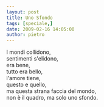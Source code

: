 ```yaml
---
layout: post
title: Uno Sfondo
tags: [speciale,]
date: 2009-02-16 14:05:00
author: pietro
---
```

I mondi collidono,<br/>sentimenti s'elidono,<br/>era bene,<br/>tutto era bello,<br/>l'amore tiene,<br/>questo e quello,<br/>ma questa strana faccia del mondo,<br/>non è il quadro, ma solo uno sfondo.
